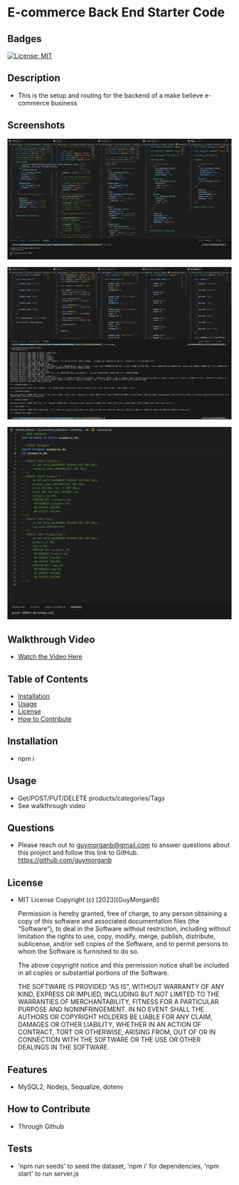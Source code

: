 # E-commerce Back End Starter Code

  ## Badges
  [![License: MIT](https://img.shields.io/badge/License-MIT-blue.svg)](https://opensource.org/licenses/MIT)

  ## Description
  - This is the setup and routing for the backend of a make believe e-commerce business
  
  ## Screenshots
  ![Schema Models & start server](https://github.com/guymorganb/E_Commerce_Backend/blob/main/Develop/db/startServe_schemaModels.png?raw=true)

  ![NPM run seeds](https://github.com/guymorganb/E_Commerce_Backend/blob/main/Develop/db/npmRunSeeds.png?raw=true)

  ![Create Database](https://github.com/guymorganb/E_Commerce_Backend/blob/main/Develop/db/SOURCEschema.png?raw=true)

  ## Walkthrough Video

  - [Watch the Video Here](https://drive.google.com/file/d/1-Y245nGclkQc7sC5aWlBXRP3ADkYta-u/view?usp=drive_link)

  ## Table of Contents
  - [Installation](#installation)
  - [Usage](#usage)
  - [License](#license)
  - [How to Contribute](#how-to-contribute)
  
  ## Installation
  - npm i
  
  ## Usage
  - Get/POST/PUT/DELETE products/categories/Tags
  - See walkthrough video
  
  ## Questions
  - Please reach out to guymorganb@gmail.com to answer questions about this project and follow this link to GitHub. https://github.com/guymorganb

  ## License
  - MIT License
 Copyright (c) [2023][GuyMorganB]

      Permission is hereby granted, free of charge, to any person obtaining a copy of this software and associated documentation files (the “Software”), to deal in the Software without restriction, including without limitation the rights to use, copy, modify, merge, publish, distribute, sublicense, and/or sell copies of the Software, and to permit persons to whom the Software is furnished to do so.

      The above copyright notice and this permission notice shall be included in all
      copies or substantial portions of the Software.

      THE SOFTWARE IS PROVIDED “AS IS”, WITHOUT WARRANTY OF ANY KIND, EXPRESS OR IMPLIED, INCLUDING BUT NOT LIMITED TO THE WARRANTIES OF MERCHANTABILITY, FITNESS FOR A PARTICULAR PURPOSE AND NONINFRINGEMENT. IN NO EVENT SHALL THE AUTHORS OR COPYRIGHT HOLDERS BE LIABLE FOR ANY CLAIM, DAMAGES OR OTHER LIABILITY, WHETHER IN AN ACTION OF CONTRACT, TORT OR OTHERWISE, ARISING FROM, OUT OF OR IN CONNECTION WITH THE SOFTWARE OR THE USE OR OTHER DEALINGS IN THE SOFTWARE.


  ## Features
  - MySQL2, Nodejs, Sequalize, dotenv

  ## How to Contribute
  - Through Github
  
  ## Tests
  - 'npm run seeds' to seed the dataset, 'npm i' for dependencies, 'npm start' to run server.js
